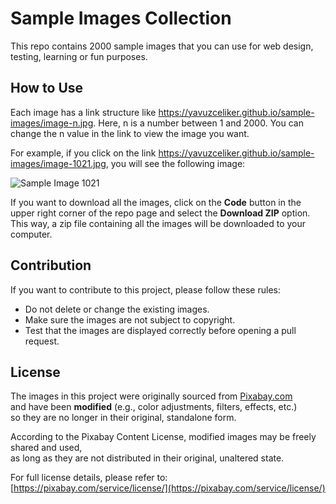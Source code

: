# Sample Images Collection

This repo contains 2000 sample images that you can use for web design, testing, learning or fun purposes.

## How to Use

Each image has a link structure like https://yavuzceliker.github.io/sample-images/image-n.jpg. Here, n is a number between 1 and 2000. You can change the n value in the link to view the image you want.

For example, if you click on the link https://yavuzceliker.github.io/sample-images/image-1021.jpg, you will see the following image:

![Sample Image 1021](https://yavuzceliker.github.io/sample-images/image-1021.jpg)

If you want to download all the images, click on the **Code** button in the upper right corner of the repo page and select the **Download ZIP** option. This way, a zip file containing all the images will be downloaded to your computer.

## Contribution

If you want to contribute to this project, please follow these rules:

- Do not delete or change the existing images.
- Make sure the images are not subject to copyright.
- Test that the images are displayed correctly before opening a pull request.

## License

The images in this project were originally sourced from [Pixabay.com](https://pixabay.com)  
and have been **modified** (e.g., color adjustments, filters, effects, etc.)  
so they are no longer in their original, standalone form.

According to the Pixabay Content License, modified images may be freely shared and used,  
as long as they are not distributed in their original, unaltered state.

For full license details, please refer to:  
[https://pixabay.com/service/license/](https://pixabay.com/service/license/)
